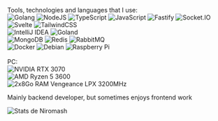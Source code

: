Tools, technologies and languages that I use:
<br />
![Golang](https://img.shields.io/badge/Go-00ADD8?style=for-the-badge&logo=go&logoColor=white)
![NodeJS](https://img.shields.io/badge/node.js-6DA55F?style=for-the-badge&logo=node.js&logoColor=white)
![TypeScript](https://img.shields.io/badge/typescript-%23007ACC.svg?style=for-the-badge&logo=typescript&logoColor=white)
![JavaScript](https://img.shields.io/badge/JavaScript-F7DF1E?style=for-the-badge&logo=javascript&logoColor=black)
![Fastify](https://img.shields.io/badge/fastify-202020?style=for-the-badge&logo=fastify&logoColor=white)
![Socket.IO](https://img.shields.io/badge/Socket.io-010101?&style=for-the-badge&logo=Socket.io&logoColor=white)
<br />
![Svelte](https://img.shields.io/badge/svelte-%23f1413d.svg?style=for-the-badge&logo=svelte&logoColor=white)
![TailwindCSS](https://img.shields.io/badge/tailwindcss-%2338B2AC.svg?style=for-the-badge&logo=tailwind-css&logoColor=white)
<br />
![IntelliJ IDEA](https://img.shields.io/badge/IntelliJIDEA-000000.svg?style=for-the-badge&logo=intellij-idea&logoColor=white)
![Goland](https://img.shields.io/badge/GOLAND-000000.svg?style=for-the-badge&logo=goland&logoColor=white)
<br />
![MongoDB](https://img.shields.io/badge/MongoDB-%234ea94b.svg?style=for-the-badge&logo=mongodb&logoColor=white)
![Redis](https://img.shields.io/badge/redis-%23DD0031.svg?style=for-the-badge&logo=redis&logoColor=white)
![RabbitMQ](https://img.shields.io/badge/rabbitmq-%23FF6600.svg?&style=for-the-badge&logo=rabbitmq&logoColor=white)
<br />
![Docker](https://img.shields.io/badge/docker-%230db7ed.svg?style=for-the-badge&logo=docker&logoColor=white)
![Debian](https://img.shields.io/badge/Debian-D70A53?style=for-the-badge&logo=debian&logoColor=white)
![Raspberry Pi](https://img.shields.io/badge/-RaspberryPi-C51A4A?style=for-the-badge&logo=Raspberry-Pi)
<br /><br />
PC:
<br />
![NVIDIA RTX 3070](https://img.shields.io/badge/NVIDIA-RTX%203070-76B900?style=for-the-badge&logo=nvidia&logoColor=white)<br />
![AMD Ryzen 5 3600](https://img.shields.io/badge/AMD-Ryzen%205%203600-ED1C24?style=for-the-badge&logo=amd&logoColor=white)<br />
![2x8Go RAM Vengeance LPX 3200MHz](https://img.shields.io/badge/Corsair-2x8%20Vengeance%20LPX%203200Mhz-ffd700?style=for-the-badge&logo=corsair&logoColor=white)

Mainly backend developer, but sometimes enjoys frontend work


![Stats de Niromash](https://github-readme-stats.vercel.app/api?username=Niromash&count_private=true)
